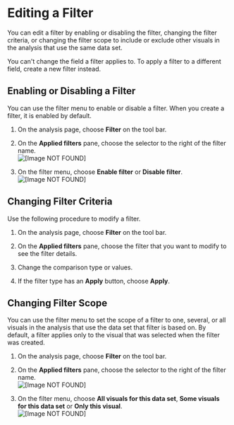 # Editing a Filter<a name="edit-a-filter"></a>

You can edit a filter by enabling or disabling the filter, changing the filter criteria, or changing the filter scope to include or exclude other visuals in the analysis that use the same data set\.

You can't change the field a filter applies to\. To apply a filter to a different field, create a new filter instead\.

## Enabling or Disabling a Filter<a name="disable-a-filter"></a>

You can use the filter menu to enable or disable a filter\. When you create a filter, it is enabled by default\.

1. On the analysis page, choose **Filter** on the tool bar\.

1. On the **Applied filters** pane, choose the selector to the right of the filter name\.  
![\[Image NOT FOUND\]](http://docs.aws.amazon.com/quicksight/latest/user/images/filter-ellipsis.png)

1. On the filter menu, choose **Enable filter** or **Disable filter**\.  
![\[Image NOT FOUND\]](http://docs.aws.amazon.com/quicksight/latest/user/images/disable-menu.png)

## Changing Filter Criteria<a name="changing-filter-criteria"></a>

Use the following procedure to modify a filter\.

1. On the analysis page, choose **Filter** on the tool bar\.

1. On the **Applied filters** pane, choose the filter that you want to modify to see the filter details\.

1. Change the comparison type or values\.

1. If the filter type has an **Apply** button, choose **Apply**\.

## Changing Filter Scope<a name="changing-filter-scope"></a>

You can use the filter menu to set the scope of a filter to one, several, or all visuals in the analysis that use the data set that filter is based on\. By default, a filter applies only to the visual that was selected when the filter was created\.

1. On the analysis page, choose **Filter** on the tool bar\.

1. On the **Applied filters** pane, choose the selector to the right of the filter name\.  
![\[Image NOT FOUND\]](http://docs.aws.amazon.com/quicksight/latest/user/images/filter-ellipsis.png)

1. On the filter menu, choose **All visuals for this data set**, **Some visuals for this data set** or **Only this visual**\.  
![\[Image NOT FOUND\]](http://docs.aws.amazon.com/quicksight/latest/user/images/scope-menu.png)